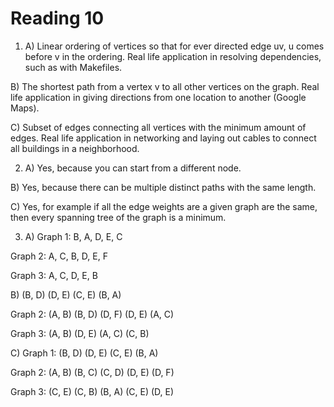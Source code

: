 Reading 10
==========

1. A) Linear ordering of vertices so that for ever directed edge uv, u comes before v in the ordering. Real life application in resolving dependencies, such as with Makefiles.

B) The shortest path from a vertex v to all other vertices on the graph. Real life application in giving directions from one location to another (Google Maps).

C) Subset of edges connecting all vertices with the minimum amount of edges. Real life application in networking and laying out cables to connect all buildings in a neighborhood.

2. A) Yes, because you can start from a different node.

B) Yes, because there can be multiple distinct paths with the same length.

C) Yes, for example if all the edge weights are a given graph are the same, then every spanning tree of the graph is a minimum.

3. A) Graph 1: B, A, D, E, C

Graph 2: A, C, B, D, E, F

Graph 3: A, C, D, E, B

B) (B, D) (D, E) (C, E) (B, A)

Graph 2: (A, B) (B, D) (D, F) (D, E) (A, C)

Graph 3: (A, B) (D, E) (A, C) (C, B)

C) Graph 1: (B, D) (D, E) (C, E) (B, A)

Graph 2: (A, B) (B, C) (C, D) (D, E) (D, F)

Graph 3: (C, E) (C, B) (B, A) (C, E) (D, E)
